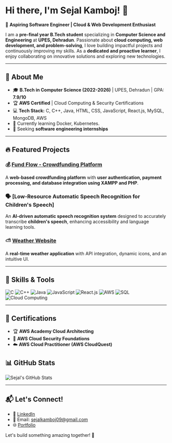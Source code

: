 # Hi there, I'm Sejal Kamboj! 👋

🚀 **Aspiring Software Engineer | Cloud & Web Development Enthusiast**

I am a **pre-final year B.Tech student** specializing in **Computer Science and Engineering** at **UPES, Dehradun**. Passionate about **cloud computing, web development, and problem-solving**, I love building impactful projects and continuously improving my skills. As a **dedicated and proactive learner**, I enjoy collaborating on innovative solutions and exploring new technologies.

---

## 🌟 About Me
- 🎓 **B.Tech in Computer Science (2022-2026)** | UPES, Dehradun | GPA: **7.9/10**
- 🏆 **AWS Certified** | Cloud Computing & Security Certifications
- 💻 **Tech Stack:** C, C++, Java, HTML, CSS, JavaScript, React.js, MySQL, MongoDB, AWS
- 🌱 Currently learning Docker, Kubernetes.
- 🎯 Seeking **software engineering internships**

---

## 🔥 Featured Projects

### 💰 [Fund Flow - Crowdfunding Platform](https://sejalkamboj.github.io/Crowd_funding/)
A **web-based crowdfunding platform** with **user authentication, payment processing, and database integration using XAMPP and PHP**.

### 🗣️ [Low-Resource Automatic Speech Recognition for Children's Speech]
An **AI-driven automatic speech recognition system** designed to accurately transcribe **children's speech**, enhancing accessibility and language learning tools.

### ⛅ [Weather Website](https://sejalkamboj.github.io/weather-app/)
A **real-time weather application** with API integration, dynamic icons, and an intuitive UI.

---

## 🚀 Skills & Tools
![C](https://img.shields.io/badge/-C-blue?style=flat&logo=c)
![C++](https://img.shields.io/badge/-C++-blue?style=flat&logo=c%2B%2B)
![Java](https://img.shields.io/badge/-Java-orange?style=flat&logo=java)
![JavaScript](https://img.shields.io/badge/-JavaScript-yellow?style=flat&logo=javascript)
![React.js](https://img.shields.io/badge/-React-lightblue?style=flat&logo=react)
![AWS](https://img.shields.io/badge/-AWS-orange?style=flat&logo=amazon-aws)
![SQL](https://img.shields.io/badge/-SQL-lightgrey?style=flat&logo=mysql)
![Cloud Computing](https://img.shields.io/badge/-CloudComputing-darkblue?style=flat&logo=cloud)

---

## 📜 Certifications
- 🏆 **AWS Academy Cloud Architecting**
- 🔐 **AWS Cloud Security Foundations**
- ☁️ **AWS Cloud Practitioner (AWS CloudQuest)**

## 📊 GitHub Stats
![Sejal's GitHub Stats](https://github-readme-stats.vercel.app/api?username=sejalkamboj&show_icons=true&theme=radical)

---

## 📬 Let's Connect!
- 💼 [LinkedIn](https://www.linkedin.com/in/sejal-kamboj-12345s?utm_source=share&utm_campaign=share_via&utm_content=profile&utm_medium=android_app) 
- 📧 Email: sejalkamboj09@gmail.com
- 🌐 [Portfolio](https://sejalkamboj.github.io/MyPortfolio/)

Let's build something amazing together! 🚀
